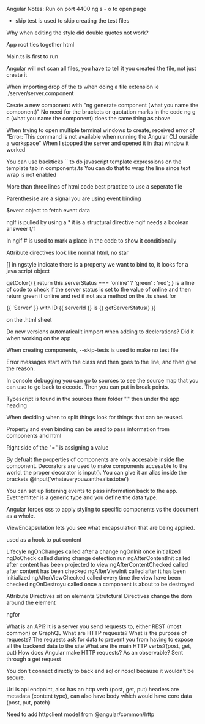 Angular Notes:
Run on port 4400
ng s - o to open page

- skip test is used to skip creating the test files

Why when editing the style did double quotes not work?

App root ties together html

Main.ts is first to run

Angular will not scan all files, you have to tell it you created the file, not just create it

When importing drop of the ts when doing a file extension ie ./server/server.component

Create a new component with "ng generate component (what you name the component)" No need for the brackets or quotation marks in the code
ng g c (what you name the component) does the same thing as above

When trying to open multiple terminal windows to create, received error of "Error: This command is not available when running the Angular CLI ourside a workspace"
When I stopped the server and opened it in that window it worked

You can use backticks `` to do javascript template expressions on the template tab in components.ts You can do that to wrap the line since text wrap is not enabled

More than three lines of html code best practice to use a seperate file

Parenthesise are a signal you are using event binding

$event object to fetch event data

ngIf is pulled by using a \* it is a structural directive
ngif needs a boolean answeer t/f

In ngif # is used to mark a place in the code to show it conditionally

Attribute directives look like normal html, no star

[] in ngstyle indicate there is a property we want to bind to, it looks for a java script object

getColor() {
return this.serverStatus === 'online' ? 'green' : 'red';
} is a line of code to check if the server status is set to the value of online and then return green if online and red if not as a method on the .ts sheet for

<p [ngStyle]="{backgroundColor: getColor()}">{{ 'Server' }} with ID {{ serverId }} is {{ getServerStatus() }}</p> on the .html sheet

Do new versions automaticallt inmport when adding to declerations? Did it when working on the app

When creating components, --skip-tests is used to make no test file

Error messages start with the class and then goes to the line, and then give the reason.

In console debugging you can go to sources to see the source map that you can use to go back to decode. Then you can put in break points.

Typescript is found in the sources them folder "." then under the app heading

When deciding when to split things look for things that can be reused.

Property and even binding can be used to pass information from components and html

Right side of the "=" is assigning a value

By defualt the properties of components are only accesable inside the component.
Decorators are used to make components accesable to the world, the proper decorator is input(). You can give it an alias inside the brackets @input('whateveryouwanthealiastobe')

You can set up listening events to pass information back to the app. Evetnemitter is a generic type and you define the data type.

Angular forces css to apply styling to specific components vs the document as a whole.

ViewEncapsulation lets you see what encapsulation that are being applied.

<ng-content> used as a hook to put content

Lifecyle
ngOnChanges called after a change
ngOnInit once initialized
ngDoCheck called during change detection run
ngAfterContentInit called after content has been projected to view
ngAfterContentChecked called after content has been checked
ngAfterViewInit called after it has been initialized
ngAfterViewChecked called every time the view have been checked
ngOnDestroyu called once a component is about to be destroyed

Attribute Directives sit on elements
Strutctural Directives change the dom around the element

ngfor

What is an API? It is a server you send requests to, either REST (most common) or GraphQL
What are HTTP requests? What is the purpose of requests? The requests ask for data to prevent you from having to expose all the backend data to the site
What are the main HTTP verbs?(post, get, put)
How does Angular make HTTP requests? As an observable? Sent through a get request

You don't connect directly to back end sql or nosql because it wouldn't be secure.

Url is api endpoint, also has an http verb (post, get, put) headers are metadata (content type), can also have body which would have core data (post, put, patch)

Need to add httpclient model from @angular/common/http
